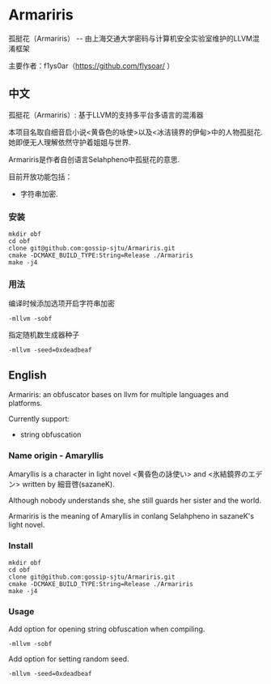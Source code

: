 # Armariris
孤挺花（Armariris） --  由上海交通大学密码与计算机安全实验室维护的LLVM混淆框架

主要作者：f1ys0ar（https://github.com/flysoar/ ）

## 中文
孤挺花（Armariris）: 基于LLVM的支持多平台多语言的混淆器

本项目名取自细音启小说<黄昏色的咏使>以及<冰洁镜界的伊甸>中的人物孤挺花. 她即便无人理解依然守护着姐姐与世界. 

Armariris是作者自创语言Selahpheno中孤挺花的意思.

目前开放功能包括：
 - 字符串加密.

### 安装

```shell
mkdir obf
cd obf
clone git@github.com:gossip-sjtu/Armariris.git
cmake -DCMAKE_BUILD_TYPE:String=Release ./Armariris
make -j4
```

### 用法
编译时候添加选项开启字符串加密
```shell
-mllvm -sobf
```
指定随机数生成器种子
```shell
-mllvm -seed=0xdeadbeaf
```

## English

Armariris: an obfuscator bases on llvm for multiple languages and platforms. 

Currently support:
 - string obfuscation

### Name origin - Amaryllis
Amaryllis is a character in light novel <黄昏色の詠使い> and <氷結鏡界のエデン> written by 細音啓(sazaneK).

Although nobody understands she, she still guards her sister and the world.

Armariris is the meaning of Amaryllis in conlang Selahpheno in sazaneK's light novel.

### Install
```shell
mkdir obf
cd obf
clone git@github.com:gossip-sjtu/Armariris.git
cmake -DCMAKE_BUILD_TYPE:String=Release ./Armariris
make -j4
```

### Usage
Add option  for opening string obfuscation when compiling. 
```shell
-mllvm -sobf
```
Add option for setting random seed.
```shell
-mllvm -seed=0xdeadbeaf
```
